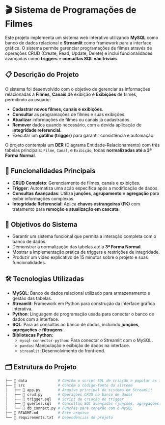 # 🎬 Sistema de Programações de Filmes

Este projeto implementa um sistema web interativo utilizando **MySQL** como banco de dados relacional e **Streamlit** como framework para a interface gráfica. O sistema permite gerenciar programações de filmes através de operações CRUD (Create, Read, Update, Delete) e inclui funcionalidades avançadas como **triggers** e **consultas SQL não triviais**.

## 📋 Descrição do Projeto

O sistema foi desenvolvido com o objetivo de gerenciar as informações relacionadas a **Filmes**, **Canais** de exibição e **Exibições** de filmes, permitindo ao usuário:

- **Cadastrar novos filmes, canais e exibições**.
- **Consultar** as programações de filmes e suas exibições.
- **Atualizar** informações de filmes ou canais já cadastrados.
- **Remover** dados quando necessário, com a devida aplicação de **integridade referencial**.
- Executar um **gatilho (trigger)** para garantir consistência e automação.

O projeto contempla um **DER** (Diagrama Entidade-Relacionamento) com três tabelas principais: `Filme`, `Canal`, e `Exibição`, todas **normalizadas até a 3ª Forma Normal**.

## 🚀 Funcionalidades Principais

- **CRUD Completo**: Gerenciamento de filmes, canais e exibições.
- **Trigger**: Automatiza uma ação específica após a modificação de dados.
- **Consultas Avançadas**: Utiliza **junções**, **agrupamento** e **agregação** para exibir informações complexas.
- **Integridade Referencial**: Aplica **chaves estrangeiras (FK)** com tratamento para **remoção e atualização em cascata**.

## 🎯 Objetivos do Sistema

- Garantir um sistema funcional que permita a interação completa com o banco de dados.
- Demonstrar a normalização das tabelas até a **3ª Forma Normal**.
- Mostrar a implementação prática de triggers e restrições de integridade.
- Produzir um vídeo explicativo de 15 minutos sobre o projeto e suas funcionalidades.

## 🛠️ Tecnologias Utilizadas

- **MySQL**: Banco de dados relacional utilizado para armazenamento e gestão das tabelas.
- **Streamlit**: Framework em Python para construção da interface gráfica interativa.
- **Python**: Linguagem de programação usada para conectar o banco de dados com a interface.
- **SQL**: Para as consultas ao banco de dados, incluindo **junções**, **agregações** e **filtragens**.
- **Bibliotecas Python**:
  - `mysql-connector-python`: Para conectar o Streamlit com o MySQL.
  - `pandas`: Manipulação e exibição de dados na interface.
  - `streamlit`: Desenvolvimento do front-end.

## 🗂️ Estrutura do Projeto

```bash
├── 📁 data              # Contém o script SQL de criação e popular as tabelas
├── 📁 src               # Contém o código-fonte do sistema
│   ├── 📄 app.py        # Arquivo principal do sistema em Streamlit
│   ├── 📄 crud.py       # Operações CRUD no banco de dados
│   ├── 📄 trigger.sql   # Script de criação do trigger
│   ├── 📄 queries.sql   # Consultas SQL avançadas (junções, agregações)
│   └── 📄 db_connect.py # Funções para conexão com o MySQL
├── 📄 README.md         # Este arquivo
└── 📄 requirements.txt  # Dependências do projeto
